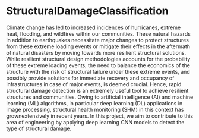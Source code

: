 # StructuralDamageClassification
Climate change has led to increased incidences of hurricanes, extreme heat, flooding, and wildfires within our communities. These natural hazards in addition to earthquakes necessitate major changes to protect structures from these extreme loading events or mitigate their effects in the aftermath of natural disasters by moving towards more resilient structural solutions. While resilient structural design methodologies accounts for the probability of these extreme loading events, the need to balance the economics of the structure with the risk of structural failure under these extreme events, and possibly provide solutions for immediate recovery and occupancy of infrastructures in case of major events, is deemed crucial. Hence, rapid structural damage detection is an extremely useful tool to achieve resilient structures and communities. Owing to artificial intelligence (AI) and machine learning (ML) algorithms, in particular deep learning (DL) applications in image processing, structural health monitoring (SHM) in this context has grownextensively in recent years. In this project, we aim to contribute to this area of engineering by applying deep learning CNN models to detect the type of structural damage.
